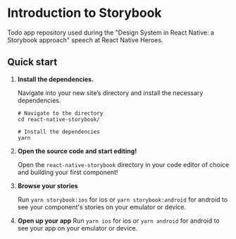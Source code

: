 # Introduction to Storybook

Todo app repository used during the "Design System in React Native: a Storybook approach" speech at React Native Heroes.

## Quick start

1.  **Install the dependencies.**

    Navigate into your new site’s directory and install the necessary dependencies.

    ```shell
    # Navigate to the directory
    cd react-native-storybook/

    # Install the dependencies
    yarn
    ```

2.  **Open the source code and start editing!**

    Open the `react-native-storybook` directory in your code editor of choice and building your first component!

3.  **Browse your stories**

    Run `yarn storybook:ios` for ios or `yarn storybook:android` for android to see your component's stories on your emulator or device.

4.  **Open up your app**
    Run `yarn ios` for ios or `yarn android` for android to see your app on your emulator or device.
